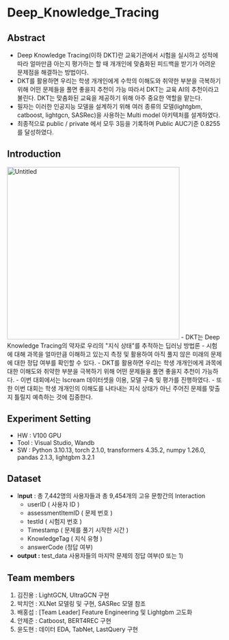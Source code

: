 # Deep_Knowledge_Tracing

## **Abstract**

- Deep Knowledge Tracing(이하 DKT)란 교육기관에서 시험을 실시하고 성적에 따라 얼마만큼 아는지 평가하는 할 때 개개인에 맞춤화된 피드백을 받기가 어려운 문제점을 해결하는 방법이다.
- DKT를 활용하면 우리는 학생 개개인에게 수학의 이해도와 취약한 부분을 극복하기 위해 어떤 문제들을 풀면 좋을지 추천이 가능 따라서 DKT는 교육 AI의 추천이라고 불린다. DKT는 맞춤화된 교육을 제공하기 위해 아주 중요한 역할을 맡는다.
- 필자는 이러한 인공지능 모델을 설계하기 위해 여러 종류의 모델(lightgbm, catboost, lightgcn, SASRec)을 사용하는 Multi model 아키텍처를 설계하였다.
- 최종적으로 public / private 에서 모두 3등을 기록하며 Public AUC기준 0.8255를 달성하였다.

## Introduction
<img width="403" alt="Untitled" src="https://github.com/Bae-hong-seob/Deep_Knowledge_Tracing/assets/49437396/b2c28c54-13d4-406e-8469-a793635dced7">
- DKT는 Deep Knowledge Tracing의 약자로 우리의 "지식 상태"를 추적하는 딥러닝 방법론
    - 시험에 대해 과목을 얼마만큼 이해하고 있는지 측정 및 활용하여 아직 풀지 않은 미래의 
    문제에 대한 정답 여부를 확인할 수 있다.
    - DKT를 활용하면 우리는 학생 개개인에게 과목에 대한 이해도와 취약한 부분을 극복하기 
    위해 어떤 문제들을 풀면 좋을지 추천이 가능하다.
    - 이번 대회에서는 Iscream 데이터셋을 이용, 모델 구축 및 평가를 진행하였다.
    - 또한 이번 대회는 학생 개개인의 이해도를 나타내는 지식 상태가 아닌 주어진 문제를 맞출지 틀릴지 예측하는 것에 집중한다.

## **Experiment Setting**

- HW : V100 GPU
- Tool : Visual Studio, Wandb
- SW : Python 3.10.13, torch 2.1.0, transformers 4.35.2, numpy 1.26.0, pandas 2.1.3, lightgbm 3.2.1

## **Dataset**

- I**nput** : 총 7,442명의 사용자들과 총 9,454개의 고유 문항간의 Interaction
    - userID ( 사용자 ID )
    - assessmentItemID ( 문제 번호 )
    - testId ( 시험지 번호 )
    - Timestamp ( 문제를 풀기 시작한 시간 )
    - KnowledgeTag ( 지식 유형 )
    - answerCode (정답 여부)
- **output :** test_data 사용자들의 마지막 문제의 정답 여부(0 또는 1)

## Team members

1. 김진용 : LightGCN, UltraGCN 구현
2. 박치언 : XLNet 모델링 및 구현, SASRec 모델 참조
3. 배홍섭 : [Team Leader] Feature Engineering 및 Lightgbm 고도화
4. 안제준 : Catboost, BERT4REC 구현
5. 윤도현 : 데이터 EDA, TabNet, LastQuery 구현
